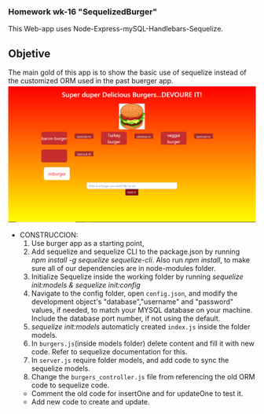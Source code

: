 ### Homework wk-16 "SequelizedBurger"
   This Web-app uses Node-Express-mySQL-Handlebars-Sequelize.
## Objetive
   The main gold of this app is to show the basic use of sequelize instead of the customized ORM used in the past buerger app.
   ![app's shotscreen](forReadme.png)   
*  CONSTRUCCION:
   1) Use burger app as a starting point,
   2) Add sequelize and sequelize CLI to the package.json by running *npm install -g sequelize sequelize-cli*. Also run *npm install*, to make sure all of our dependencies are in node-modules folder.
   3) Initialize Sequelize inside the working folder by running *sequelize init:models & sequelize init:config*
   4) Navigate to the config folder, open `config.json`, and modify the development object's "database","username" and "password" values, if needed, to match your MYSQL database on your machine. Include the database port number, if not using the default.
   5) *sequelize init:models* automaticly created `index.js` inside the folder models.
   6) In `burgers.js`(inside models folder) delete content and fill it with new code. Refer to sequelize documentation for this. 
   7) In `server.js` require folder models, and add code to sync the sequelize models.
   8) Change the `burgers_controller.js` file from referencing the old ORM code to sequelize code. 
     - Comment the old code for insertOne and for updateOne to test it.
     - Add new code to create and update.
